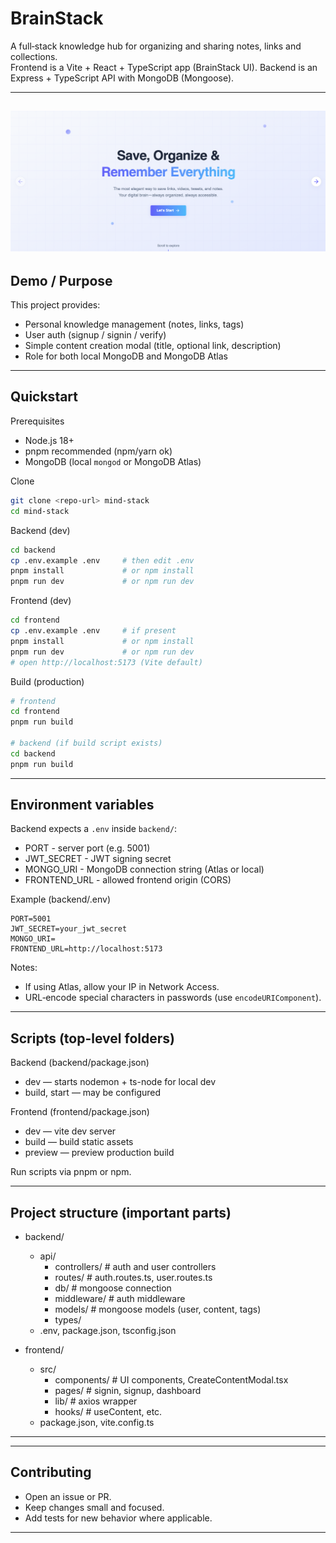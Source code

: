 # BrainStack

A full‑stack knowledge hub for organizing and sharing notes, links and collections.  
Frontend is a Vite + React + TypeScript app (BrainStack UI). Backend is an Express + TypeScript API with MongoDB (Mongoose).

---
![HeroSection](frontend/public/landing.png)
---

## Demo / Purpose

This project provides:
- Personal knowledge management (notes, links, tags)
- User auth (signup / signin / verify)
- Simple content creation modal (title, optional link, description)
- Role for both local MongoDB and MongoDB Atlas

---

## Quickstart

Prerequisites
- Node.js 18+
- pnpm recommended (npm/yarn ok)
- MongoDB (local `mongod` or MongoDB Atlas)

Clone
```bash
git clone <repo-url> mind-stack
cd mind-stack
```

Backend (dev)
```bash
cd backend
cp .env.example .env     # then edit .env
pnpm install             # or npm install
pnpm run dev             # or npm run dev
```

Frontend (dev)
```bash
cd frontend
cp .env.example .env     # if present
pnpm install             # or npm install
pnpm run dev             # or npm run dev
# open http://localhost:5173 (Vite default)
```

Build (production)
```bash
# frontend
cd frontend
pnpm run build

# backend (if build script exists)
cd backend
pnpm run build
```

---

## Environment variables

Backend expects a `.env` inside `backend/`:

- PORT - server port (e.g. 5001)
- JWT_SECRET - JWT signing secret
- MONGO_URI - MongoDB connection string (Atlas or local)
- FRONTEND_URL - allowed frontend origin (CORS)

Example (backend/.env)
```
PORT=5001
JWT_SECRET=your_jwt_secret
MONGO_URI=
FRONTEND_URL=http://localhost:5173
```

Notes:
- If using Atlas, allow your IP in Network Access.
- URL‑encode special characters in passwords (use `encodeURIComponent`).

---

## Scripts (top-level folders)

Backend (backend/package.json)
- dev — starts nodemon + ts-node for local dev
- build, start — may be configured

Frontend (frontend/package.json)
- dev — vite dev server
- build — build static assets
- preview — preview production build

Run scripts via pnpm or npm.

---

## Project structure (important parts)

- backend/
  - api/
    - controllers/         # auth and user controllers
    - routes/              # auth.routes.ts, user.routes.ts
    - db/                  # mongoose connection
    - middleware/          # auth middleware
    - models/              # mongoose models (user, content, tags)
    - types/
  - .env, package.json, tsconfig.json

- frontend/
  - src/
    - components/          # UI components, CreateContentModal.tsx
    - pages/               # signin, signup, dashboard
    - lib/                 # axios wrapper
    - hooks/               # useContent, etc.
  - package.json, vite.config.ts

---



---

## Contributing

- Open an issue or PR.
- Keep changes small and focused.
- Add tests for new behavior where applicable.

---

